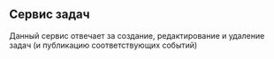 ## Сервис задач

Данный сервис отвечает за создание,
редактирование и удаление задач (и публикацию соответствующих событий)
